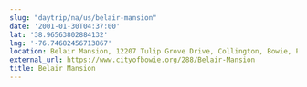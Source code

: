 ```yaml
---
slug: "daytrip/na/us/belair-mansion"
date: '2001-01-30T04:37:00'
lat: '38.96563802884132'
lng: '-76.74682456713867'
location: Belair Mansion, 12207 Tulip Grove Drive, Collington, Bowie, Prince George's County, Maryland, 20715, United States
external_url: https://www.cityofbowie.org/288/Belair-Mansion
title: Belair Mansion
---
```



